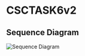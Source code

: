 # CSCTASK6v2

## Sequence Diagram
![Sequence Diagram](https://github.com/Immanuel-Loh/CSCTASK6v2/Task6/Images/Task6Diagram.jpeg?raw=true)
